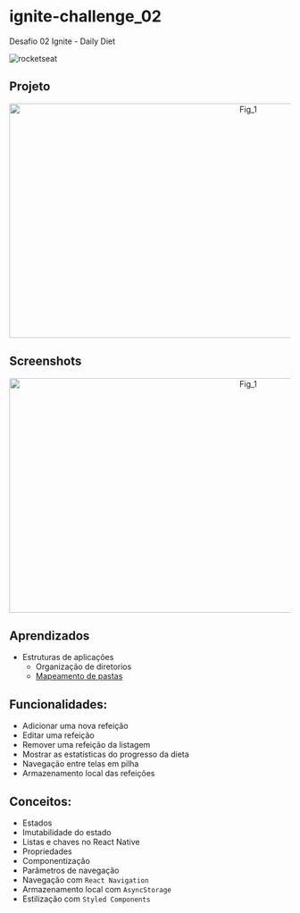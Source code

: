 # ignite-challenge_02
Desafio 02 Ignite - Daily Diet

![rocketseat](https://www.rocketseat.com.br/assets/logos/rocketseat.svg)

## Projeto

<p align="center">
    <img src="https://github.com/Kayre-Scott-Primon/ignite-challenge_02/assets/64801417/07d48750-9aa3-4926-9c6e-0cf7cab37f14" alt="Fig_1" height="420" width="840" />
</p>


## Screenshots

<p align="center">
    <img src="https://github.com/Kayre-Scott-Primon/ignite-project_02/assets/64801417/dac6eecb-354d-4878-9d1b-d5a5cf51b9c1" alt="Fig_1" height="420" width="840" />
</p>

## Aprendizados

- Estruturas de aplicações 
  - Organização de diretorios
  - [Mapeamento de pastas](https://github.com/tleunen/babel-plugin-module-resolver)


## Funcionalidades:

- Adicionar uma nova refeição
- Editar uma refeição
- Remover uma refeição da listagem
- Mostrar as estatísticas do progresso da dieta
- Navegação entre telas em pilha
- Armazenamento local das refeições

## Conceitos:

- Estados
- Imutabilidade do estado
- Listas e chaves no React Native
- Propriedades
- Componentização
- Parâmetros de navegação
- Navegação com `React Navigation`
- Armazenamento local com `AsyncStorage`
- Estilização com `Styled Components`

